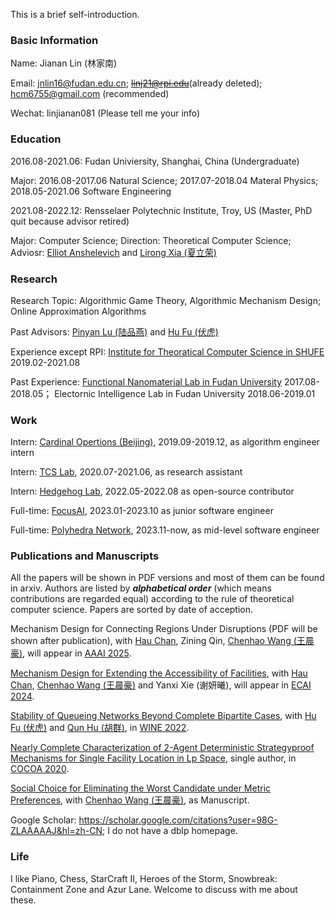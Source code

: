 This is a brief self-introduction.

### Basic Information

Name: Jianan Lin (林家南)

Email: jnlin16@fudan.edu.cn; <del>linj21@rpi.edu</del>(already deleted); hcm6755@gmail.com (recommended)

Wechat: linjianan081 (Please tell me your info)

### Education

2016.08-2021.06: Fudan Univiersity, Shanghai, China (Undergraduate)

Major: 2016.08-2017.06 Natural Science; 2017.07-2018.04 Materal Physics; 2018.05-2021.06 Software Engineering

2021.08-2022.12: Rensselaer Polytechnic Institute, Troy, US (Master, PhD quit because advisor retired)

Major: Computer Science; Direction: Theoretical Computer Science; Adviosr: [Elliot Anshelevich](https://www.cs.rpi.edu/~eanshel/) and [Lirong Xia (夏立荣)](https://www.cs.rpi.edu/~xial/)

### Research

Research Topic: Algorithmic Game Theory, Algorithmic Mechanism Design; Online Approximation Algorithms

Past Advisors: [Pinyan Lu (陆品燕)](http://itcs.shufe.edu.cn/pinyan/) and [Hu Fu (伏虎)](https://www.fuhuthu.com/)

Experience except RPI: [Institute for Theoratical Computer Science in SHUFE](http://itcs.shufe.edu.cn/) 2019.02-2021.08

Past Experience: [Functional Nanomaterial Lab in Fudan University](http://ms.fudan.edu.cn/fxs/index.html) 2017.08-2018.05；
Electornic Intelligence Lab in Fudan University 2018.06-2019.01

### Work

Intern: [Cardinal Opertions (Beijing)](https://www.shanshu.ai/), 2019.09-2019.12, as algorithm engineer intern

Intern: [TCS Lab](https://www.tcs-lab.com), 2020.07-2021.06, as research assistant

Intern: [Hedgehog Lab](https://hlab.app), 2022.05-2022.08 as open-source contributor

Full-time: [FocusAI](https://focusai.com), 2023.01-2023.10 as junior software engineer

Full-time: [Polyhedra Network](https://polyhedra.network/), 2023.11-now, as mid-level software engineer

### Publications and Manuscripts

All the papers will be shown in PDF versions and most of them can be found in arxiv. Authors are listed by ***alphabetical order*** (which means contributions are regarded equal) according to the rule of theoretical computer science. Papers are sorted by date of acception.

Mechanism Design for Connecting Regions Under Disruptions (PDF will be shown after publication), with [Hau Chan](http://cse.unl.edu/~hchan/), Zining Qin, [Chenhao Wang (王晨豪)](https://chenhwang4.github.io/homepage), will appear in [AAAI 2025](https://aaai.org/conference/aaai/aaai-25/).

[Mechanism Design for Extending the Accessibility of Facilities](https://arxiv.org/abs/2409.08993), with [Hau Chan](http://cse.unl.edu/~hchan/), [Chenhao Wang (王晨豪)](https://chenhwang4.github.io/homepage) and Yanxi Xie (谢妍曦), will appear in [ECAI 2024](https://www.ecai2024.eu/).

[Stability of Queueing Networks Beyond Complete Bipartite Cases](https://arxiv.org/abs/2210.07632), with [Hu Fu (伏虎)](https://www.fuhuthu.com/) and [Qun Hu (胡群)](https://itcs.sufe.edu.cn/54/3b/c10501a152635/page.htm), in [WINE 2022](https://www.cs.rpi.edu/wine2022/).

[Nearly Complete Characterization of 2-Agent Deterministic Strategyproof Mechanisms for Single Facility Location in Lp Space](https://arxiv.org/abs/2011.13133), single author, in [COCOA 2020](https://theory.utdallas.edu/COCOA2020/).

[Social Choice for Eliminating the Worst Candidate under Metric Preferences](https://github.com/LinJianan/A-Manuscript-of-Social-Choice), with [Chenhao Wang (王晨豪)](https://chenhwang4.github.io/homepage), as Manuscript.
<!-- (covered by Nisarg Shah's work in FOCS 2020) -->

Google Scholar: https://scholar.google.com/citations?user=98G-ZLAAAAAJ&hl=zh-CN; I do not have a dblp homepage.

### Life

I like Piano, Chess, StarCraft II, Heroes of the Storm, Snowbreak: Containment Zone and Azur Lane. Welcome to discuss with me about these.
